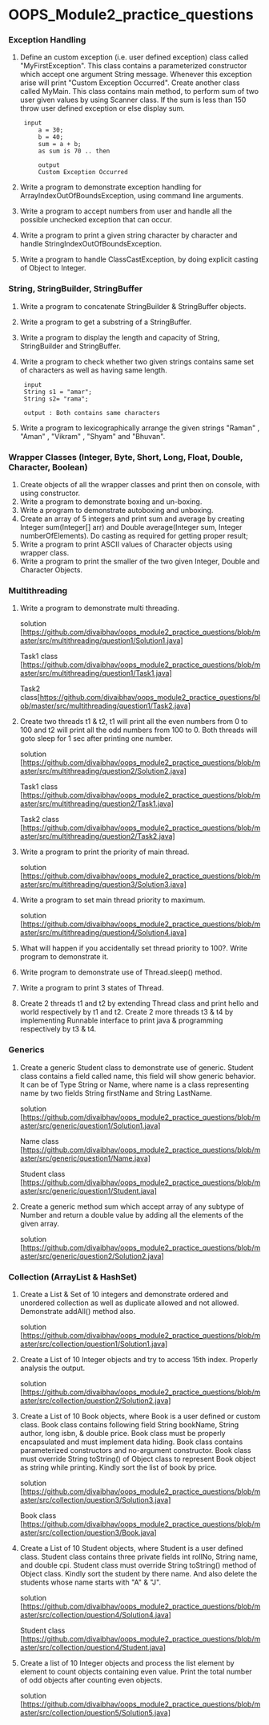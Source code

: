# OOPS_Module2_practice_questions

### Exception Handling
1. Define an custom exception (i.e. user defined exception) class called "MyFirstException". This class contains a parameterized
constructor which accept one argument String message. Whenever this exception arise will print "Custom Exception Occurred".
Create another class called MyMain. This class contains main method, to perform sum of two user given values by using Scanner class.
If the sum is less than 150 throw user defined exception or else display sum.

        input
            a = 30;
            b = 40;
            sum = a + b;
            as sum is 70 .. then 
            
            output
            Custom Exception Occurred
            
2. Write a program to demonstrate exception handling for ArrayIndexOutOfBoundsException, using command line arguments.
3. Write a program to accept numbers from user and handle all the possible unchecked exception that can occur.
4. Write a program to print a given string character by character and handle StringIndexOutOfBoundsException.
5. Write a program to handle ClassCastException, by doing explicit casting of Object to Integer.

### String, StringBuilder, StringBuffer
1. Write a program to concatenate StringBuilder & StringBuffer objects.
2. Write a program to get a substring of a StringBuffer.
3. Write a program to display the length and capacity of String, StringBuilder and StringBuffer.
4. Write a program to check whether two given strings contains same set of characters as well as having same length.

        input
        String s1 = "amar";
        String s2= "rama";
        
        output : Both contains same characters
        
5. Write a program to lexicographically arrange the given strings "Raman" , "Aman" , "Vikram" , "Shyam" and "Bhuvan".

### Wrapper Classes (Integer, Byte, Short, Long, Float, Double, Character, Boolean)
1. Create objects of all the wrapper classes and print then on console, with using constructor.
2. Write a program to demonstrate boxing and un-boxing.
3. Write a program to demonstrate autoboxing and unboxing.
4. Create an array of 5 integers and print sum and average by creating Integer sum(Integer[] arr) and 
Double average(Integer sum, Integer numberOfElements). Do casting as required for getting proper result;
5. Write a program to print ASCII values of Character objects using wrapper class.
6. Write a program to print the smaller of the two given Integer, Double and Character Objects.

### Multithreading
1. Write a program to demonstrate multi threading.

    solution [https://github.com/divaibhav/oops_module2_practice_questions/blob/master/src/multithreading/question1/Solution1.java]
    
    Task1 class [https://github.com/divaibhav/oops_module2_practice_questions/blob/master/src/multithreading/question1/Task1.java]
    
    Task2 class[https://github.com/divaibhav/oops_module2_practice_questions/blob/master/src/multithreading/question1/Task2.java]
2. Create two threads t1 & t2, t1 will print all the even numbers from 0 to 100 and t2 will print all the odd numbers from 100 to 0.
    Both threads will goto sleep for 1 sec after printing one number.

    solution [https://github.com/divaibhav/oops_module2_practice_questions/blob/master/src/multithreading/question2/Solution2.java]
    
    Task1 class [https://github.com/divaibhav/oops_module2_practice_questions/blob/master/src/multithreading/question2/Task1.java]
    
    Task2 class [https://github.com/divaibhav/oops_module2_practice_questions/blob/master/src/multithreading/question2/Task2.java]

3. Write a program to print the priority of main thread.

    solution [https://github.com/divaibhav/oops_module2_practice_questions/blob/master/src/multithreading/question3/Solution3.java]
4. Write a program to set main thread priority to maximum.

    solution [https://github.com/divaibhav/oops_module2_practice_questions/blob/master/src/multithreading/question4/Solution4.java]
5. What will happen if you accidentally set thread priority to 100?. Write program to demonstrate it.
6. Write program to demonstrate use of Thread.sleep() method.
7. Write a program to print 3 states of Thread.
8. Create 2 threads t1 and t2 by extending Thread class and print hello and world respectively by t1 and t2. Create 2 more threads
t3 & t4 by implementing Runnable interface to print java & programming respectively by t3 & t4.

### Generics
1. Create a generic Student class to demonstrate use of generic. Student class contains a field called name, this field will show generic behavior.
It can be of Type String or Name, where name is a class representing name by two fields String firstName and String LastName.

    solution [https://github.com/divaibhav/oops_module2_practice_questions/blob/master/src/generic/question1/Solution1.java]
    
    Name class [https://github.com/divaibhav/oops_module2_practice_questions/blob/master/src/generic/question1/Name.java]
    
    Student class [https://github.com/divaibhav/oops_module2_practice_questions/blob/master/src/generic/question1/Student.java]

2. Create a generic method sum which accept array of any subtype of Number and return a double value by adding all the elements of the given array.

    solution [https://github.com/divaibhav/oops_module2_practice_questions/blob/master/src/generic/question2/Solution2.java]

### Collection (ArrayList & HashSet)
1. Create a List & Set of 10 integers and demonstrate ordered and unordered collection as well as duplicate allowed and not allowed.
Demonstrate addAll() method also.

    solution [https://github.com/divaibhav/oops_module2_practice_questions/blob/master/src/collection/question1/Solution1.java]
2. Create a List of 10 Integer objects and try to access 15th index. Properly analysis the output.

    solution [https://github.com/divaibhav/oops_module2_practice_questions/blob/master/src/collection/question2/Solution2.java]
3. Create a List of 10 Book objects, where Book is a user defined or custom class. Book class contains following field String bookName,
String author, long isbn, & double price. Book class must be properly encapsulated and must implement data hiding. Book class contains parameterized constructors
and no-argument constructor. Book class must override String toString() of Object class to represent Book object as string while printing.
Kindly sort the list of book by price.

    solution [https://github.com/divaibhav/oops_module2_practice_questions/blob/master/src/collection/question3/Solution3.java]

    Book class [https://github.com/divaibhav/oops_module2_practice_questions/blob/master/src/collection/question3/Book.java]

4. Create a List of 10 Student objects, where Student is a user defined class. Student class contains three private fields int rollNo, String name, and 
double cpi. Student class must override String toString() method of Object class. Kindly sort the student by there name. And also delete the students whose name 
starts with "A" & "J".

    solution [https://github.com/divaibhav/oops_module2_practice_questions/blob/master/src/collection/question4/Solution4.java]
    
    Student class [https://github.com/divaibhav/oops_module2_practice_questions/blob/master/src/collection/question4/Student.java]
5. Create a list of 10 Integer objects and process the list element by element to count objects containing even value. Print the total number of odd objects after counting even objects.

    solution [https://github.com/divaibhav/oops_module2_practice_questions/blob/master/src/collection/question5/Solution5.java]
